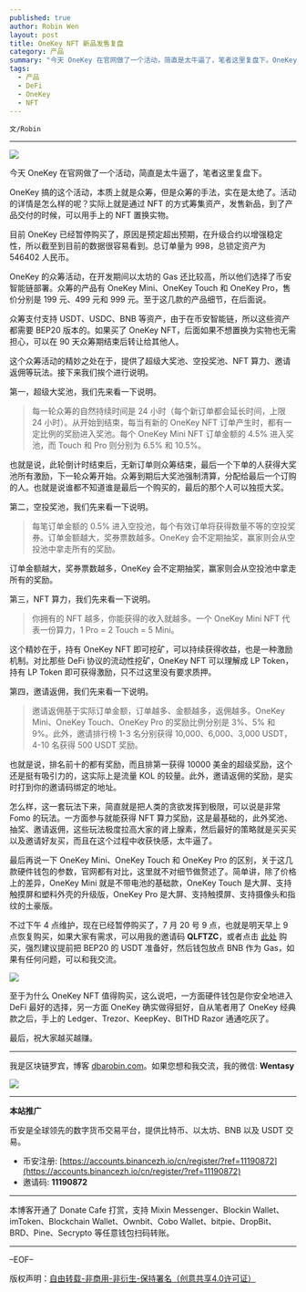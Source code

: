 ```yaml
---
published: true
author: Robin Wen
layout: post
title: OneKey NFT 新品发售复盘
category: 产品
summary: "今天 OneKey 在官网做了一个活动，简直是太牛逼了，笔者这里复盘下。OneKey 搞的这个活动，本质上就是众筹，但是众筹的手法，实在是太绝了。活动的详情是怎么样的呢？实际上就是通过 NFT 的方式筹集资产，发售新品，到了产品交付的时候，可以用手上的 NFT 置换实物。不过下午 4 点维护，现在已经暂停购买了，7 月 20 号 9 点，也就是明天早上 9 点恢复购买，如果大家有需求，可以用我的邀请码 QLFTZC，或者点击此处购买。祝大家越买越赚。"
tags:
  - 产品
  - DeFi
  - OneKey
  - NFT
---
```


`文/Robin`

***

![](https://cdn.dbarobin.com/d0maub3.png)

今天 OneKey 在官网做了一个活动，简直是太牛逼了，笔者这里复盘下。

OneKey 搞的这个活动，本质上就是众筹，但是众筹的手法，实在是太绝了。活动的详情是怎么样的呢？实际上就是通过 NFT 的方式筹集资产，发售新品，到了产品交付的时候，可以用手上的 NFT 置换实物。

目前 OneKey 已经暂停购买了，原因是预定超出预期，在升级合约以增强稳定性，所以截至到目前的数据很容易看到。总订单量为 998，总锁定资产为 546402 人民币。

OneKey 的众筹活动，在开发期间以太坊的 Gas 还比较高，所以他们选择了币安智能链部署。众筹的产品有 OneKey Mini、OneKey Touch 和 OneKey Pro，售价分别是 199 元、499 元和 999 元。至于这几款的产品细节，在后面说。

众筹支付支持 USDT、USDC、BNB 等资产，由于在币安智能链，所以这些资产都需要 BEP20 版本的。如果买了 OneKey NFT，后面如果不想置换为实物也无需担心，可以在 90 天众筹期结束后转让给其他人。

这个众筹活动的精妙之处在于，提供了超级大奖池、空投奖池、NFT 算力、邀请返佣等玩法。接下来我们挨个进行说明。

第一，超级大奖池，我们先来看一下说明。

> 每一轮众筹的自然持续时间是 24 小时（每个新订单都会延长时间，上限 24 小时）。从开始到结束，每当有新的 OneKey NFT 订单产生时，都有一定比例的奖励进入奖池。每个 OneKey Mini NFT 订单金额的 4.5% 进入奖池，而 Touch 和 Pro 则分别为 6.5% 和 10.5%。

也就是说，此轮倒计时结束后，无新订单则众筹结束，最后一个下单的人获得大奖池所有激励，下一轮众筹开始。众筹到期后大奖池强制清算，分配给最后一个订购的人。也就是说谁都不知道谁是最后一个购买的，最后的那个人可以独揽大奖。

第二，空投奖池，我们先来看一下说明。

> 每笔订单金额的 0.5% 进入空投池，每个有效订单将获得数量不等的空投奖券。订单金额越大，奖券票数越多。OneKey 会不定期抽奖，赢家则会从空投池中拿走所有的奖励。

订单金额越大，奖券票数越多，OneKey 会不定期抽奖，赢家则会从空投池中拿走所有的奖励。

第三，NFT 算力，我们先来看一下说明。

> 你拥有的 NFT 越多，你能获得的收入就越多。一个 OneKey Mini NFT 代表一份算力，1 Pro = 2 Touch = 5 Mini。

这个精妙在于，持有 OneKey NFT 即可挖矿，可以持续获得收益，也是一种激励机制。对比那些 DeFi 协议的流动性挖矿，OneKey NFT 可以理解成 LP Token，持有 LP Token 即可获得激励，只不过这里没有要求质押。

第四，邀请返佣，我们先来看一下说明。

> 邀请返佣基于实际订单金额，订单越多、金额越多，返佣越多。OneKey Mini、OneKey Touch、OneKey Pro 的奖励比例分别是 3%、5% 和 9%。此外，邀请排行榜 1-3 名分别获得 10,000、6,000、3,000 USDT，4-10 名获得 500 USDT 奖励。

也就是说，排名前十的都有奖励，而且排第一获得 10000 美金的超级奖励，这个还是挺有吸引力的，这实际上是流量 KOL 的较量。此外，邀请返佣的奖励，是实时打到你的邀请码绑定的地址。

怎么样，这一套玩法下来，简直就是把人类的贪欲发挥到极限，可以说是非常 Fomo 的玩法。一方面参与就能获得 NFT 算力奖励，这是最基础的，此外奖池、抽奖、邀请返佣，这些玩法极度拉高大家的肾上腺素，然后最好的策略就是买买买以及邀请好友买，而且在这个过程中收获快感，太牛逼了。

最后再说一下 OneKey Mini、OneKey Touch 和 OneKey Pro 的区别，关于这几款硬件钱包的参数，官网都有对比，这里就不对细节做赘述了。简单讲，除了价格上的差异，OneKey Mini 就是不带电池的基础款，OneKey Touch 是大屏、支持触摸屏和塑料外壳的升级版，OneKey Pro 是大屏、支持触摸屏、支持摄像头和指纹的土豪版。

不过下午 4 点维护，现在已经暂停购买了，7 月 20 号 9 点，也就是明天早上 9 点恢复购买，如果大家有需求，可以用我的邀请码 **QLFTZC**，或者点击 [此处](https://crowdfund.onekey.so?ref=QLFTZC) 购买，强烈建议提前把 BEP20 的 USDT 准备好，然后钱包放点 BNB 作为 Gas，如果有任何问题，可以和我交流。

![](https://cdn.dbarobin.com/tbyv9hq.jpeg)

至于为什么 OneKey NFT 值得购买，这么说吧，一方面硬件钱包是你安全地进入 DeFi 最好的选择，另一方面 OneKey 确实做得挺好，自从笔者用了 OneKey 经典款之后，手上的 Ledger、Trezor、KeepKey、BITHD Razor 通通吃灰了。

最后，祝大家越买越赚。

***

我是区块链罗宾，博客 [dbarobin.com](https://dbarobin.com/)。如果您想和我交流，我的微信: **Wentasy**

![](https://cdn.dbarobin.com/v4yywe2.png)

***

**本站推广**

币安是全球领先的数字货币交易平台，提供比特币、以太坊、BNB 以及 USDT 交易。

* 币安注册: [https://accounts.binancezh.io/cn/register/?ref=11190872](https://accounts.binancezh.io/cn/register/?ref=11190872)
* 邀请码: **11190872**

***

本博客开通了 Donate Cafe 打赏，支持 Mixin Messenger、Blockin Wallet、imToken、Blockchain Wallet、Ownbit、Cobo Wallet、bitpie、DropBit、BRD、Pine、Secrypto 等任意钱包扫码转账。

<center>
    <div class="--donate-button"
         data-button-id="f8b9df0d-af9a-460d-8258-d3f435445075"
    ></div>
</center>

***

–EOF–

版权声明：[自由转载-非商用-非衍生-保持署名（创意共享4.0许可证）](http://creativecommons.org/licenses/by-nc-nd/4.0/deed.zh)